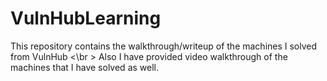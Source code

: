 # VulnHubLearning
This repository contains the walkthrough/writeup of the machines I solved from VulnHub <\br >
Also I have provided video walkthrough of the machines that I have solved as well. 
